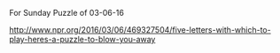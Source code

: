 For Sunday Puzzle of 03-06-16

http://www.npr.org/2016/03/06/469327504/five-letters-with-which-to-play-heres-a-puzzle-to-blow-you-away

